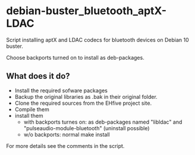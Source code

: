 # debian-buster_bluetooth_aptX-LDAC
Script installing aptX and LDAC codecs for bluetooth devices on Debian 10 buster.

Choose backports turned on to install as deb-packages.



What does it do?
-
- Install the required sofware packages
- Backup the original libraries as <libname>.bak in their original folder.
- Clone the required sources from the EHfive project site.
- Compile them 
- install them
  - with backports turnes on: as deb-packages named "libldac" and "pulseaudio-module-bluetooth" (uninstall possible)
  - w/o backports: normal make install
  
For more details see the comments in the script.



